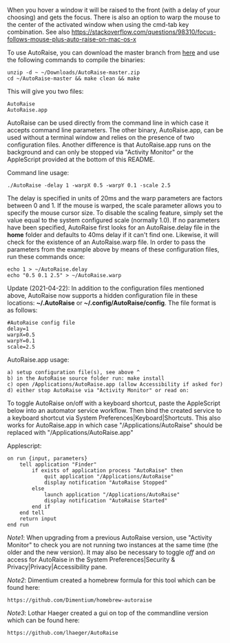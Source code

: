 When you hover a window it will be raised to the front (with a delay of your choosing) and gets the focus. There is also an
option to warp the mouse to the center of the activated window when using the cmd-tab key combination. See also
https://stackoverflow.com/questions/98310/focus-follows-mouse-plus-auto-raise-on-mac-os-x

To use AutoRaise, you can download the master branch from [here](https://github.com/sbmpost/AutoRaise/archive/refs/heads/master.zip)
and use the following commands to compile the binaries:

    unzip -d ~ ~/Downloads/AutoRaise-master.zip
    cd ~/AutoRaise-master && make clean && make

This will give you two files:

    AutoRaise
    AutoRaise.app

AutoRaise can be used directly from the command line in which case it accepts command line parameters. The other binary,
AutoRaise.app, can be used without a terminal window and relies on the presence of two configuration files. Another
difference is that AutoRaise.app runs on the background and can only be stopped via "Activity Monitor" or the AppleScript
provided at the bottom of this README.

Command line usage:

    ./AutoRaise -delay 1 -warpX 0.5 -warpY 0.1 -scale 2.5

The delay is specified in units of 20ms and the warp parameters are factors between 0 and 1. If the mouse is warped, the scale
parameter allows you to specify the mouse cursor size. To disable the scaling feature, simply set the value equal to the system
configured scale (normally 1.0). If no parameters have been specified, AutoRaise first looks for an AutoRaise.delay file in the
**home** folder and defaults to 40ms delay if it can't find one. Likewise, it will check for the existence of an AutoRaise.warp
file. In order to pass the parameters from the example above by means of these configuration files, run these commands once:

    echo 1 > ~/AutoRaise.delay
    echo "0.5 0.1 2.5" > ~/AutoRaise.warp

Update (2021-04-22):
In addition to the configuration files mentioned above, AutoRaise now supports a hidden configuration file in these locations:
**~/.AutoRaise** or **~/.config/AutoRaise/config**. The file format is as follows:

    #AutoRaise config file
    delay=1 
    warpX=0.5
    warpY=0.1
    scale=2.5

AutoRaise.app usage:

    a) setup configuration file(s), see above ^
    b) in the AutoRaise source folder run: make install
    c) open /Applications/AutoRaise.app (allow Accessibility if asked for)
    d) either stop AutoRaise via "Activity Monitor" or read on:

To toggle AutoRaise on/off with a keyboard shortcut, paste the AppleScript below into an automator service workflow. Then
bind the created service to a keyboard shortcut via System Preferences|Keyboard|Shortcuts. This also works for AutoRaise.app
in which case "/Applications/AutoRaise" should be replaced with "/Applications/AutoRaise.app"

Applescript:

    on run {input, parameters}
        tell application "Finder"
            if exists of application process "AutoRaise" then
                quit application "/Applications/AutoRaise"
                display notification "AutoRaise Stopped"
            else
                launch application "/Applications/AutoRaise"
                display notification "AutoRaise Started"
            end if
        end tell
        return input
    end run

*Note1*: When upgrading from a previous AutoRaise version, use "Activity Monitor" to check you are not running two instances
at the same time (the older and the new version). It may also be necessary to toggle *off* and *on* access for AutoRaise in
the System Preferences|Security & Privacy|Privacy|Accessibility pane. 

*Note2*: Dimentium created a homebrew formula for this tool which can be found here:

    https://github.com/Dimentium/homebrew-autoraise

*Note3*: Lothar Haeger created a gui on top of the commandline version which can be found here:

    https://github.com/lhaeger/AutoRaise
